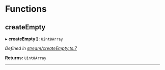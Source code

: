 

# Functions

<a id="createempty"></a>

##  createEmpty

▸ **createEmpty**(): `Uint8Array`

*Defined in [stream/createEmpty.ts:7](https://github.com/polkadot-js/common/blob/e19d377/packages/trie-codec/src/stream/createEmpty.ts#L7)*

**Returns:** `Uint8Array`

___

